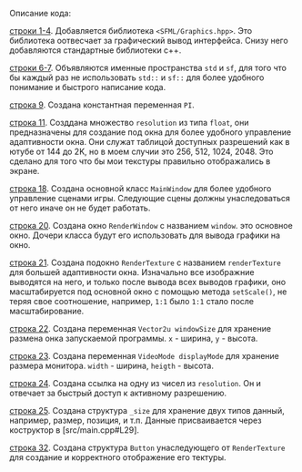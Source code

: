 ﻿Описание кода:

[строки 1-4](https://github.com/ChestEnCrypt/RoyalTy-Tank/blob/c07d073d41c3364bd9954252b01e52de4765cf1a/src/main.cpp#L1). Добавляется библиотека `<SFML/Graphics.hpp>`. Это библиотека оотвесчает за графический вывод интерфейса.
Снизу него добавляются стандартные библиотеки c++.

[строки 6-7](https://github.com/ChestEnCrypt/RoyalTy-Tank/blob/c07d073d41c3364bd9954252b01e52de4765cf1a/src/main.cpp#L6-L7). Объявляются именные пространства `std` и `sf`, для того что бы каждый раз не использовать `std::` и `sf::` для более удобного понимание и быстрого написание кода.

[строка 9](https://github.com/ChestEnCrypt/RoyalTy-Tank/blob/c07d073d41c3364bd9954252b01e52de4765cf1a/src/main.cpp#L9). Создана константная переменная `PI`.

[строка 11](https://github.com/ChestEnCrypt/RoyalTy-Tank/blob/c07d073d41c3364bd9954252b01e52de4765cf1a/src/main.cpp#L11). Созддана множество `resolution` из типа `float`, они предназначены для создание под окна для более удобного управление адаптивности окна. Они служат таблицой доступных разрешений как в ютубе от 144 до 2K, но в моем случии это 256, 512, 1024, 2048. Это сделано для того что бы мои текстуры правильно отображались в экране.

[строка 18](https://github.com/ChestEnCrypt/RoyalTy-Tank/blob/c07d073d41c3364bd9954252b01e52de4765cf1a/src/main.cpp#L18). Создана основной класс `MainWindow` для более удобного управление сценами игры. Следующие сцены должны унаследоваться от него иначе он не будет работать.

[строка 20](https://github.com/ChestEnCrypt/RoyalTy-Tank/blob/c07d073d41c3364bd9954252b01e52de4765cf1a/src/main.cpp#L20). Создана окно `RenderWindow` с названием `window`. это основное окно. Дочери  класса будут его использовать для вывода графики на окно.

[строка 21](https://github.com/ChestEnCrypt/RoyalTy-Tank/blob/c07d073d41c3364bd9954252b01e52de4765cf1a/src/main.cpp#L21). Создана подокно `RenderTexture` с названием `renderTexture` для большей адаптивности окна. Изначально все изображние выводятся на него, и только после вывода всех выводов графики, оно масштабируется под основной окно с помощью метода `setScale()`, не теряя свое соотношение, например, `1:1` было `1:1` стало после масштабирование. 

[строка 22](https://github.com/ChestEnCrypt/RoyalTy-Tank/blob/c07d073d41c3364bd9954252b01e52de4765cf1a/src/main.cpp#L22). Создана переменная `Vector2u windowSize` для хранение размена онка запускаемой программы. `x` - ширина, `y` - высота.

[строка 23](https://github.com/ChestEnCrypt/RoyalTy-Tank/blob/c07d073d41c3364bd9954252b01e52de4765cf1a/src/main.cpp#L23). Создана переменная `VideoMode displayMode` для хранение размера монитора. `width` - ширина, `heigth` - высота.

[строка 24](https://github.com/ChestEnCrypt/RoyalTy-Tank/blob/c07d073d41c3364bd9954252b01e52de4765cf1a/src/main.cpp#L24). Создана ссылка на одну из чисел из `resolution`. Он и отвечает за быстрый доступ к активному разрешению.

[строка 25](https://github.com/ChestEnCrypt/RoyalTy-Tank/blob/c07d073d41c3364bd9954252b01e52de4765cf1a/src/main.cpp#L25). Создана структура `_size` для хранение двух типов данный, например, размер, позиция, и т.п. Данные присваивается через коструктор в [src/main.cpp#L29].

[строка 32](https://github.com/ChestEnCrypt/RoyalTy-Tank/blob/c07d073d41c3364bd9954252b01e52de4765cf1a/src/main.cpp#L32). Создана структура `Button` унаследующего от `RenderTexture` для создание и корректного отображение его тектуры.

